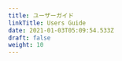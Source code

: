 ```yaml
---
title: ユーザーガイド
linkTitle: Users Guide
date: 2021-01-03T05:09:54.533Z
draft: false
weight: 10
---
```

